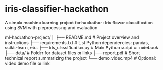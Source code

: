 # iris-classifier-hackathon
A simple machine learning project for hackathon: Iris flower classification using SVM with preprocessing and evaluation

ml-hackathon-project/
│
├── README.md            # Project overview and instructions
├── requirements.txt     # List Python dependencies: pandas, scikit-learn, etc.
├── iris_classification.py   # Main Python script or notebook
├── data/                # Folder for dataset files or links
├── report.pdf           # Short technical report summarizing the project
└── demo_video.mp4       # Optional: video demo file or link

